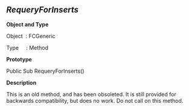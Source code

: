 _RequeryForInserts_
-------------------

**Object and Type**

Object  : FCGeneric

Type     : Method

**Prototype**

Public Sub RequeryForInserts()

**Description**

This is an old method, and has been obsoleted. It is still provided for backwards compatibility, but does no work. Do not call on this method.